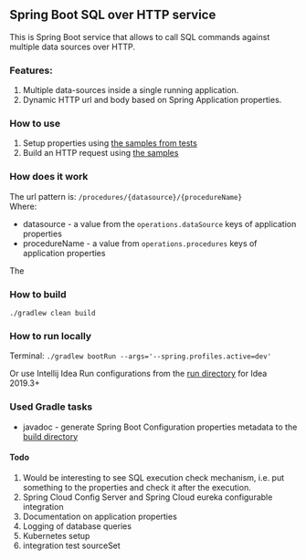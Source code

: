 ## Spring Boot SQL over HTTP service

This is Spring Boot service that allows to call SQL commands against multiple data sources over HTTP.

### Features:

1. Multiple data-sources inside a single running application.
2. Dynamic HTTP url and body based on Spring Application properties.

### How to use

1. Setup properties using [the samples from tests](src/test/resources/application-test.yaml)
2. Build an HTTP request using [the samples](sample-calls)

### How does it work

The url pattern is: `/procedures/{datasource}/{procedureName}`\
Where:
* datasource - a value from the `operations.dataSource` keys of application properties
* procedureName - a value from `operations.procedures` keys of application properties

The

### How to build

`./gradlew clean build`

### How to run locally

Terminal:
`./gradlew bootRun --args='--spring.profiles.active=dev'`

Or use Intellij Idea Run configurations from the [run directory](.run) for Idea 2019.3+

### Used Gradle tasks
* javadoc - generate Spring Boot Configuration properties metadata to the [build directory](build/tmp/kapt3/classes/main/META-INF/spring-configuration-metadata.json)

#### Todo

1. Would be interesting to see SQL execution check mechanism, i.e. put something to the properties and check it after the execution.
2. Spring Cloud Config Server and Spring Cloud eureka configurable integration
3. Documentation on application properties
4. Logging of database queries
5. Kubernetes setup
6. integration test sourceSet